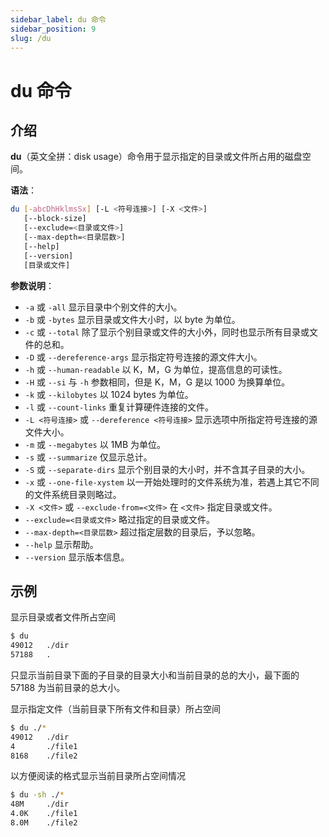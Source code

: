 ```yaml
---
sidebar_label: du 命令
sidebar_position: 9
slug: /du
---
```


# du 命令



## 介绍

**du**（英文全拼：disk usage）命令用于显示指定的目录或文件所占用的磁盘空间。

**语法**：

```bash
du [-abcDhHklmsSx] [-L <符号连接>] [-X <文件>]
   [--block-size]
   [--exclude=<目录或文件>]
   [--max-depth=<目录层数>]
   [--help]
   [--version]
   [目录或文件]
```

**参数说明**：

- `-a` 或 `-all` 显示目录中个别文件的大小。
- `-b` 或 `-bytes` 显示目录或文件大小时，以 byte 为单位。
- `-c` 或 `--total` 除了显示个别目录或文件的大小外，同时也显示所有目录或文件的总和。
- `-D` 或 `--dereference-args` 显示指定符号连接的源文件大小。
- `-h` 或 `--human-readable` 以 K，M，G 为单位，提高信息的可读性。
- `-H` 或 `--si` 与 `-h` 参数相同，但是 K，M，G 是以 1000 为换算单位。
- `-k` 或 `--kilobytes` 以 1024 bytes 为单位。
- `-l` 或 `--count-links` 重复计算硬件连接的文件。
- `-L <符号连接>` 或 `--dereference <符号连接>` 显示选项中所指定符号连接的源文件大小。
- `-m` 或 `--megabytes` 以 1MB 为单位。
- `-s` 或 `--summarize` 仅显示总计。
- `-S` 或 `--separate-dirs` 显示个别目录的大小时，并不含其子目录的大小。
- `-x` 或 `--one-file-xystem` 以一开始处理时的文件系统为准，若遇上其它不同的文件系统目录则略过。
- `-X <文件>` 或 `--exclude-from=<文件>` 在 `<文件>` 指定目录或文件。
- `--exclude=<目录或文件>` 略过指定的目录或文件。
- `--max-depth=<目录层数>` 超过指定层数的目录后，予以忽略。
- `--help` 显示帮助。
- `--version` 显示版本信息。



## 示例

显示目录或者文件所占空间

```bash
$ du
49012   ./dir
57188   .
```

只显示当前目录下面的子目录的目录大小和当前目录的总的大小，最下面的 57188 为当前目录的总大小。

显示指定文件（当前目录下所有文件和目录）所占空间

```bash
$ du ./*
49012   ./dir
4       ./file1
8168    ./file2
```

以方便阅读的格式显示当前目录所占空间情况

```bash
$ du -sh ./*
48M     ./dir
4.0K    ./file1
8.0M    ./file2
```